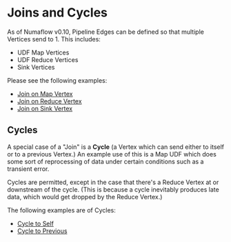 # Joins and Cycles

As of Numaflow v0.10, Pipeline Edges can be defined so that multiple Vertices send to 1. This includes:
- UDF Map Vertices
- UDF Reduce Vertices
- Sink Vertices

Please see the following examples:
- [Join on Map Vertex](https://github.com/numaproj/numaflow/blob/main/examples/11-join-on-map.yaml)
- [Join on Reduce Vertex](https://github.com/numaproj/numaflow/blob/main/examples/11-join-on-reduce.yaml)
- [Join on Sink Vertex](https://github.com/numaproj/numaflow/blob/main/examples/11-join-on-sink.yaml)

## Cycles

A special case of a "Join" is a **Cycle** (a Vertex which can send either to itself or to a previous Vertex.) An example use of this is a Map UDF which does some sort of reprocessing of data under certain conditions such as a transient error.

Cycles are permitted, except in the case that there's a Reduce Vertex at or downstream of the cycle. (This is because a cycle inevitably produces late data, which would get dropped by the Reduce Vertex.)

The following examples are of Cycles:
- [Cycle to Self](https://github.com/numaproj/numaflow/blob/main/examples/10-cycle-to-self.yaml)
- [Cycle to Previous](https://github.com/numaproj/numaflow/blob/main/examples/10-cycle-to-prev.yaml)